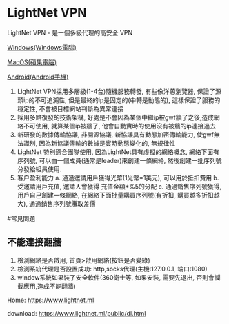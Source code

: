 # LightNet VPN


LightNet VPN - 是一個多級代理的高安全 VPN

 
[Windows(Windows電腦)](https://www.lightnet.ml/app/LightNet-release-lastest.exe "Windows版本下載")

[MacOS(蘋果電腦)](https://www.lightnet.ml/app/LightNet-release-lastest.dmg "MacOS版本下載")

[Android(Android手機)](https://www.lightnet.ml/app/LightNet-release-lastest.apk "Android版本下載")

 1. LightNet VPN採用多層級(1-4台)隨機服務轉發, 有些像洋蔥瀏覽器, 保證了源頭ip的不可追溯性, 但是最終的ip是固定的(中轉是動態的), 這樣保證了服務的穩定性, 不會被目標網站判斷為異常連接
 2. 採用多路復發的技術架構, 好處是不會因為某個中繼ip被gwf牆了之後,造成網絡不可使用, 就算某個ip被牆了, 他會自動實時的使用沒有被牆的ip連接過去
 3. 新研發的數據傳輸協議, 非開源協議, 新協議具有動態加密傳輸能力, 使gwf無法識別, 因為新協議傳輸的數據是實時動態變化的, 無規律性
 4. LightNet 特別適合團隊使用, 因為LightNet具有虛擬的網絡概念, 網絡下面有序列號, 可以由一個成員(通常是leader)來創建一條網絡, 然後創建一批序列號分發給組員使用.
 5. 客户盈利能力 a. 通過邀請用戶獲得光幣(1光幣=1美元), 可以用於抵扣費用 b. 受邀請用戶充值, 邀請人會獲得 充值金額*%5的分配 c. 通過銷售序列號獲得, 用戶自己創建一條網絡, 在網絡下面批量購買序列號(有折扣, 購買越多折扣越大), 通過銷售序列號賺取差價


#常見問題

## 不能連接翻牆
 1. 檢測網絡是否啟用, 首頁>啟用網絡(按鈕是否變綠)
 2. 檢測系統代理是否設置成功: http,socks代理(主機:127.0.0.1, 端口:1080)
 3. window系統如果裝了安全軟件(360衛士等, 如果安裝, 需要先退出, 否則會攔截應用,造成不能翻牆)

Home:     https://www.lightnet.ml

download: https://www.lightnet.ml/public/dl.html
